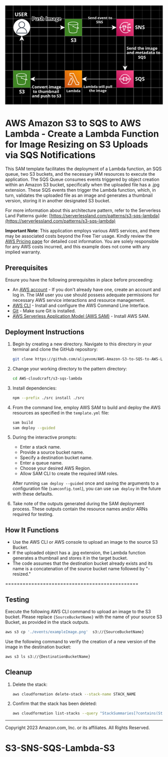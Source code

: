  ![Alt text](draw.io/S3-SNS-SQS-Lambda-S3.png)

# AWS Amazon S3 to SQS to AWS Lambda - Create a Lambda Function for Image Resizing on S3 Uploads via SQS Notifications

This SAM template facilitates the deployment of a Lambda function, an SQS queue, two S3 buckets, and the necessary IAM resources to execute the application. The SQS Queue consumes events triggered by object creation within an Amazon S3 bucket, specifically when the uploaded file has a .jpg extension. These SQS events then trigger the Lambda function, which, in turn, validates the uploaded file as an image and generates a thumbnail version, storing it in another designated S3 bucket.

For more information about this architecture pattern, refer to the Serverless Land Patterns guide: [https://serverlessland.com/patterns/s3-sqs-lambda](https://serverlessland.com/patterns/s3-sqs-lambda)

**Important Note**: This application employs various AWS services, and there may be associated costs beyond the Free Tier usage. Kindly review the [AWS Pricing page](https://aws.amazon.com/pricing/) for detailed cost information. You are solely responsible for any AWS costs incurred, and this example does not come with any implied warranty.

## Prerequisites

Ensure you have the following prerequisites in place before proceeding:

* An [AWS account](https://portal.aws.amazon.com/gp/aws/developer/registration/index.html) - If you don't already have one, create an account and log in. The IAM user you use should possess adequate permissions for necessary AWS service interactions and resource management.
* [AWS CLI](https://docs.aws.amazon.com/cli/latest/userguide/install-cliv2.html) - Install and configure the AWS Command Line Interface.
* [Git](https://git-scm.com/book/en/v2/Getting-Started-Installing-Git) - Make sure Git is installed.
* [AWS Serverless Application Model (AWS SAM)](https://docs.aws.amazon.com/serverless-application-model/latest/developerguide/serverless-sam-cli-install.html) - Install AWS SAM.

## Deployment Instructions

1. Begin by creating a new directory. Navigate to this directory in your terminal and clone the GitHub repository:
    ```bash
    git clone https://github.com/aliyevom/AWS-Amazon-S3-to-SQS-to-AWS-Lambda.git
    ```

2. Change your working directory to the pattern directory:
    ```bash
    cd AWS-cloudcraft/s3-sqs-lambda
    ```

3. Install dependencies:
   ```bash
   npm --prefix ./src install ./src
   ```

4. From the command line, employ AWS SAM to build and deploy the AWS resources as specified in the `template.yml` file:
    ```bash
    sam build
    sam deploy --guided
    ```

5. During the interactive prompts:
   - Enter a stack name.
   - Provide a source bucket name.
   - Specify a destination bucket name.
   - Enter a queue name.
   - Choose your desired AWS Region.
   - Allow SAM CLI to create the required IAM roles.

   After running `sam deploy --guided` once and saving the arguments to a configuration file (`samconfig.toml`), you can use `sam deploy` in the future with these defaults.

6. Take note of the outputs generated during the SAM deployment process. These outputs contain the resource names and/or ARNs required for testing.

## How It Functions

* Use the AWS CLI or AWS console to upload an image to the source S3 Bucket.
* If the uploaded object has a .jpg extension, the Lambda function generates a thumbnail and stores it in the target bucket.
* The code assumes that the destination bucket already exists and its name is a concatenation of the source bucket name followed by "-resized."

==============================================

## Testing

Execute the following AWS CLI command to upload an image to the S3 bucket. Please replace `{SourceBucketName}` with the name of your source S3 Bucket, as provided in the stack outputs.

```bash
aws s3 cp './events/exampleImage.png'  s3://{SourceBucketName}
```

Use the following command to verify the creation of a new version of the image in the destination bucket:

```bash
aws s3 ls s3://{DestinationBucketName}
```

## Cleanup

1. Delete the stack:
    ```bash
    aws cloudformation delete-stack --stack-name STACK_NAME
    ```

2. Confirm that the stack has been deleted:
    ```bash
    aws cloudformation list-stacks --query "StackSummaries[?contains(StackName,'STACK_NAME')].StackStatus"
    ```

----

Copyright 2023 Amazon.com, Inc. or its affiliates. All Rights Reserved.

# S3-SNS-SQS-Lambda-S3
